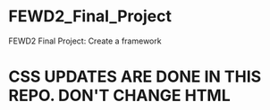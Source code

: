 # FEWD2_Final_Project
FEWD2 Final Project: Create a framework
# CSS UPDATES ARE DONE IN THIS REPO. DON'T CHANGE HTML
